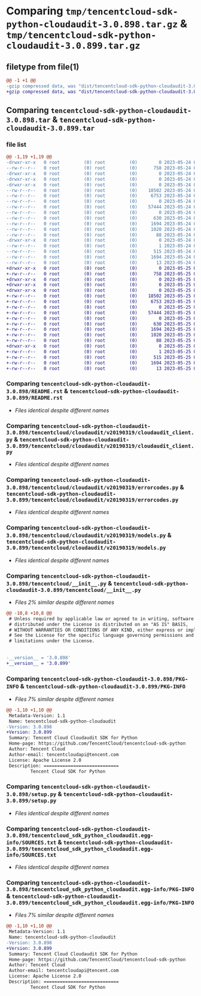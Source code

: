 # Comparing `tmp/tencentcloud-sdk-python-cloudaudit-3.0.898.tar.gz` & `tmp/tencentcloud-sdk-python-cloudaudit-3.0.899.tar.gz`

## filetype from file(1)

```diff
@@ -1 +1 @@
-gzip compressed data, was "dist/tencentcloud-sdk-python-cloudaudit-3.0.898.tar", last modified: Wed May 24 01:52:47 2023, max compression
+gzip compressed data, was "dist/tencentcloud-sdk-python-cloudaudit-3.0.899.tar", last modified: Thu May 25 00:22:15 2023, max compression
```

## Comparing `tencentcloud-sdk-python-cloudaudit-3.0.898.tar` & `tencentcloud-sdk-python-cloudaudit-3.0.899.tar`

### file list

```diff
@@ -1,19 +1,19 @@
-drwxr-xr-x   0 root         (0) root         (0)        0 2023-05-24 01:52:47.000000 tencentcloud-sdk-python-cloudaudit-3.0.898/
--rw-r--r--   0 root         (0) root         (0)      758 2023-05-24 01:52:46.000000 tencentcloud-sdk-python-cloudaudit-3.0.898/README.rst
-drwxr-xr-x   0 root         (0) root         (0)        0 2023-05-24 01:52:47.000000 tencentcloud-sdk-python-cloudaudit-3.0.898/tencentcloud/
-drwxr-xr-x   0 root         (0) root         (0)        0 2023-05-24 01:52:47.000000 tencentcloud-sdk-python-cloudaudit-3.0.898/tencentcloud/cloudaudit/
-drwxr-xr-x   0 root         (0) root         (0)        0 2023-05-24 01:52:47.000000 tencentcloud-sdk-python-cloudaudit-3.0.898/tencentcloud/cloudaudit/v20190319/
--rw-r--r--   0 root         (0) root         (0)    18502 2023-05-24 01:52:46.000000 tencentcloud-sdk-python-cloudaudit-3.0.898/tencentcloud/cloudaudit/v20190319/cloudaudit_client.py
--rw-r--r--   0 root         (0) root         (0)     6753 2023-05-24 01:52:46.000000 tencentcloud-sdk-python-cloudaudit-3.0.898/tencentcloud/cloudaudit/v20190319/errorcodes.py
--rw-r--r--   0 root         (0) root         (0)        0 2023-05-24 01:52:46.000000 tencentcloud-sdk-python-cloudaudit-3.0.898/tencentcloud/cloudaudit/v20190319/__init__.py
--rw-r--r--   0 root         (0) root         (0)    57444 2023-05-24 01:52:46.000000 tencentcloud-sdk-python-cloudaudit-3.0.898/tencentcloud/cloudaudit/v20190319/models.py
--rw-r--r--   0 root         (0) root         (0)        0 2023-05-24 01:52:46.000000 tencentcloud-sdk-python-cloudaudit-3.0.898/tencentcloud/cloudaudit/__init__.py
--rw-r--r--   0 root         (0) root         (0)      630 2023-05-24 01:52:46.000000 tencentcloud-sdk-python-cloudaudit-3.0.898/tencentcloud/__init__.py
--rw-r--r--   0 root         (0) root         (0)     1694 2023-05-24 01:52:47.000000 tencentcloud-sdk-python-cloudaudit-3.0.898/PKG-INFO
--rw-r--r--   0 root         (0) root         (0)     1020 2023-05-24 01:52:46.000000 tencentcloud-sdk-python-cloudaudit-3.0.898/setup.py
--rw-r--r--   0 root         (0) root         (0)       88 2023-05-24 01:52:47.000000 tencentcloud-sdk-python-cloudaudit-3.0.898/setup.cfg
-drwxr-xr-x   0 root         (0) root         (0)        0 2023-05-24 01:52:47.000000 tencentcloud-sdk-python-cloudaudit-3.0.898/tencentcloud_sdk_python_cloudaudit.egg-info/
--rw-r--r--   0 root         (0) root         (0)        1 2023-05-24 01:52:46.000000 tencentcloud-sdk-python-cloudaudit-3.0.898/tencentcloud_sdk_python_cloudaudit.egg-info/dependency_links.txt
--rw-r--r--   0 root         (0) root         (0)      515 2023-05-24 01:52:47.000000 tencentcloud-sdk-python-cloudaudit-3.0.898/tencentcloud_sdk_python_cloudaudit.egg-info/SOURCES.txt
--rw-r--r--   0 root         (0) root         (0)     1694 2023-05-24 01:52:46.000000 tencentcloud-sdk-python-cloudaudit-3.0.898/tencentcloud_sdk_python_cloudaudit.egg-info/PKG-INFO
--rw-r--r--   0 root         (0) root         (0)       13 2023-05-24 01:52:46.000000 tencentcloud-sdk-python-cloudaudit-3.0.898/tencentcloud_sdk_python_cloudaudit.egg-info/top_level.txt
+drwxr-xr-x   0 root         (0) root         (0)        0 2023-05-25 00:22:15.000000 tencentcloud-sdk-python-cloudaudit-3.0.899/
+-rw-r--r--   0 root         (0) root         (0)      758 2023-05-25 00:22:15.000000 tencentcloud-sdk-python-cloudaudit-3.0.899/README.rst
+drwxr-xr-x   0 root         (0) root         (0)        0 2023-05-25 00:22:15.000000 tencentcloud-sdk-python-cloudaudit-3.0.899/tencentcloud/
+drwxr-xr-x   0 root         (0) root         (0)        0 2023-05-25 00:22:15.000000 tencentcloud-sdk-python-cloudaudit-3.0.899/tencentcloud/cloudaudit/
+drwxr-xr-x   0 root         (0) root         (0)        0 2023-05-25 00:22:15.000000 tencentcloud-sdk-python-cloudaudit-3.0.899/tencentcloud/cloudaudit/v20190319/
+-rw-r--r--   0 root         (0) root         (0)    18502 2023-05-25 00:22:15.000000 tencentcloud-sdk-python-cloudaudit-3.0.899/tencentcloud/cloudaudit/v20190319/cloudaudit_client.py
+-rw-r--r--   0 root         (0) root         (0)     6753 2023-05-25 00:22:15.000000 tencentcloud-sdk-python-cloudaudit-3.0.899/tencentcloud/cloudaudit/v20190319/errorcodes.py
+-rw-r--r--   0 root         (0) root         (0)        0 2023-05-25 00:22:15.000000 tencentcloud-sdk-python-cloudaudit-3.0.899/tencentcloud/cloudaudit/v20190319/__init__.py
+-rw-r--r--   0 root         (0) root         (0)    57444 2023-05-25 00:22:15.000000 tencentcloud-sdk-python-cloudaudit-3.0.899/tencentcloud/cloudaudit/v20190319/models.py
+-rw-r--r--   0 root         (0) root         (0)        0 2023-05-25 00:22:15.000000 tencentcloud-sdk-python-cloudaudit-3.0.899/tencentcloud/cloudaudit/__init__.py
+-rw-r--r--   0 root         (0) root         (0)      630 2023-05-25 00:22:15.000000 tencentcloud-sdk-python-cloudaudit-3.0.899/tencentcloud/__init__.py
+-rw-r--r--   0 root         (0) root         (0)     1694 2023-05-25 00:22:15.000000 tencentcloud-sdk-python-cloudaudit-3.0.899/PKG-INFO
+-rw-r--r--   0 root         (0) root         (0)     1020 2023-05-25 00:22:15.000000 tencentcloud-sdk-python-cloudaudit-3.0.899/setup.py
+-rw-r--r--   0 root         (0) root         (0)       88 2023-05-25 00:22:15.000000 tencentcloud-sdk-python-cloudaudit-3.0.899/setup.cfg
+drwxr-xr-x   0 root         (0) root         (0)        0 2023-05-25 00:22:15.000000 tencentcloud-sdk-python-cloudaudit-3.0.899/tencentcloud_sdk_python_cloudaudit.egg-info/
+-rw-r--r--   0 root         (0) root         (0)        1 2023-05-25 00:22:15.000000 tencentcloud-sdk-python-cloudaudit-3.0.899/tencentcloud_sdk_python_cloudaudit.egg-info/dependency_links.txt
+-rw-r--r--   0 root         (0) root         (0)      515 2023-05-25 00:22:15.000000 tencentcloud-sdk-python-cloudaudit-3.0.899/tencentcloud_sdk_python_cloudaudit.egg-info/SOURCES.txt
+-rw-r--r--   0 root         (0) root         (0)     1694 2023-05-25 00:22:15.000000 tencentcloud-sdk-python-cloudaudit-3.0.899/tencentcloud_sdk_python_cloudaudit.egg-info/PKG-INFO
+-rw-r--r--   0 root         (0) root         (0)       13 2023-05-25 00:22:15.000000 tencentcloud-sdk-python-cloudaudit-3.0.899/tencentcloud_sdk_python_cloudaudit.egg-info/top_level.txt
```

### Comparing `tencentcloud-sdk-python-cloudaudit-3.0.898/README.rst` & `tencentcloud-sdk-python-cloudaudit-3.0.899/README.rst`

 * *Files identical despite different names*

### Comparing `tencentcloud-sdk-python-cloudaudit-3.0.898/tencentcloud/cloudaudit/v20190319/cloudaudit_client.py` & `tencentcloud-sdk-python-cloudaudit-3.0.899/tencentcloud/cloudaudit/v20190319/cloudaudit_client.py`

 * *Files identical despite different names*

### Comparing `tencentcloud-sdk-python-cloudaudit-3.0.898/tencentcloud/cloudaudit/v20190319/errorcodes.py` & `tencentcloud-sdk-python-cloudaudit-3.0.899/tencentcloud/cloudaudit/v20190319/errorcodes.py`

 * *Files identical despite different names*

### Comparing `tencentcloud-sdk-python-cloudaudit-3.0.898/tencentcloud/cloudaudit/v20190319/models.py` & `tencentcloud-sdk-python-cloudaudit-3.0.899/tencentcloud/cloudaudit/v20190319/models.py`

 * *Files identical despite different names*

### Comparing `tencentcloud-sdk-python-cloudaudit-3.0.898/tencentcloud/__init__.py` & `tencentcloud-sdk-python-cloudaudit-3.0.899/tencentcloud/__init__.py`

 * *Files 2% similar despite different names*

```diff
@@ -10,8 +10,8 @@
 # Unless required by applicable law or agreed to in writing, software
 # distributed under the License is distributed on an "AS IS" BASIS,
 # WITHOUT WARRANTIES OR CONDITIONS OF ANY KIND, either express or implied.
 # See the License for the specific language governing permissions and
 # limitations under the License.
 
 
-__version__ = '3.0.898'
+__version__ = '3.0.899'
```

### Comparing `tencentcloud-sdk-python-cloudaudit-3.0.898/PKG-INFO` & `tencentcloud-sdk-python-cloudaudit-3.0.899/PKG-INFO`

 * *Files 7% similar despite different names*

```diff
@@ -1,10 +1,10 @@
 Metadata-Version: 1.1
 Name: tencentcloud-sdk-python-cloudaudit
-Version: 3.0.898
+Version: 3.0.899
 Summary: Tencent Cloud Cloudaudit SDK for Python
 Home-page: https://github.com/TencentCloud/tencentcloud-sdk-python
 Author: Tencent Cloud
 Author-email: tencentcloudapi@tencent.com
 License: Apache License 2.0
 Description: ============================
         Tencent Cloud SDK for Python
```

### Comparing `tencentcloud-sdk-python-cloudaudit-3.0.898/setup.py` & `tencentcloud-sdk-python-cloudaudit-3.0.899/setup.py`

 * *Files identical despite different names*

### Comparing `tencentcloud-sdk-python-cloudaudit-3.0.898/tencentcloud_sdk_python_cloudaudit.egg-info/SOURCES.txt` & `tencentcloud-sdk-python-cloudaudit-3.0.899/tencentcloud_sdk_python_cloudaudit.egg-info/SOURCES.txt`

 * *Files identical despite different names*

### Comparing `tencentcloud-sdk-python-cloudaudit-3.0.898/tencentcloud_sdk_python_cloudaudit.egg-info/PKG-INFO` & `tencentcloud-sdk-python-cloudaudit-3.0.899/tencentcloud_sdk_python_cloudaudit.egg-info/PKG-INFO`

 * *Files 7% similar despite different names*

```diff
@@ -1,10 +1,10 @@
 Metadata-Version: 1.1
 Name: tencentcloud-sdk-python-cloudaudit
-Version: 3.0.898
+Version: 3.0.899
 Summary: Tencent Cloud Cloudaudit SDK for Python
 Home-page: https://github.com/TencentCloud/tencentcloud-sdk-python
 Author: Tencent Cloud
 Author-email: tencentcloudapi@tencent.com
 License: Apache License 2.0
 Description: ============================
         Tencent Cloud SDK for Python
```

